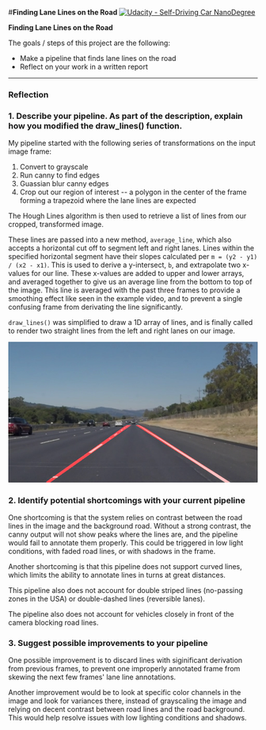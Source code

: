 #**Finding Lane Lines on the Road** 
[![Udacity - Self-Driving Car NanoDegree](https://s3.amazonaws.com/udacity-sdc/github/shield-carnd.svg)](http://www.udacity.com/drive)

**Finding Lane Lines on the Road**

The goals / steps of this project are the following:
* Make a pipeline that finds lane lines on the road
* Reflect on your work in a written report


[//]: # (Image References)

[image1]: ./test_images_output/solidWhiteRight.jpg "Solid white right"

---

### Reflection

### 1. Describe your pipeline. As part of the description, explain how you modified the draw_lines() function.

My pipeline started with the following series of transformations on the input image frame:

1. Convert to grayscale
2. Run canny to find edges
3. Guassian blur canny edges
4. Crop out our region of interest -- a polygon in the center of the frame forming a trapezoid where the lane lines are expected

The Hough Lines algorithm is then used to retrieve a list of lines from our cropped, transformed image.

These lines are passed into a new method, `average_line`, which also accepts a horizontal cut off to segment left and right lanes. Lines within the specified horizontal segment have their slopes calculated per `m = (y2 - y1) / (x2 - x1)`. This is used to derive a y-intersect, `b`, and extrapolate two x-values for our line. These x-values are added to upper and lower arrays, and averaged together to give us an average line from the bottom to top of the image. This line is averaged with the past three frames to provide a smoothing effect like seen in the example video, and to prevent a single confusing frame from derivating the line significantly.

`draw_lines()` was simplified to draw a 1D array of lines, and is finally called to render two straight lines from the left and right lanes on our image.

![Pipeline run on solidWhiteRight][image1]

### 2. Identify potential shortcomings with your current pipeline


One shortcoming is that the system relies on contrast between the road lines in the image and the background road. Without a strong contrast, the canny output will not show peaks where the lines are, and the pipeline would fail to annotate them properly. This could be triggered in low light conditions, with faded road lines, or with shadows in the frame.

Another shortcoming is that this pipeline does not support curved lines, which limits the ability to annotate lines in turns at great distances.

This pipeline also does not account for double striped lines (no-passing zones in the USA) or double-dashed lines (reversible lanes).

The pipeline also does not account for vehicles closely in front of the camera blocking road lines.


### 3. Suggest possible improvements to your pipeline

One possible improvement is to discard lines with siginificant derivation from previous frames, to prevent one improperly annotated frame from skewing the next few frames' lane line annotations.

Another improvement would be to look at specific color channels in the image and look for variances there, instead of grayscaling the image and relying on decent contrast between road lines and the road background. This would help resolve issues with low lighting conditions and shadows.
